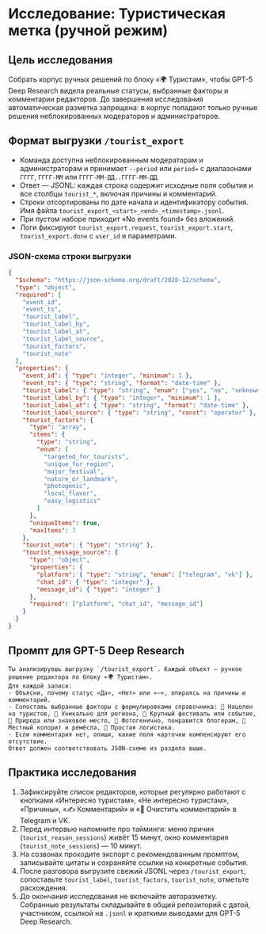 # Исследование: Туристическая метка (ручной режим)

## Цель исследования

Собрать корпус ручных решений по блоку «🌍 Туристам», чтобы GPT-5 Deep Research видела реальные статусы, выбранные факторы и комментарии редакторов. До завершения исследования автоматическая разметка запрещена: в корпус попадают только ручные решения неблокированных модераторов и администраторов.

## Формат выгрузки `/tourist_export`

- Команда доступна неблокированным модераторам и администраторам и принимает `--period` или `period=` с диапазонами `ГГГГ`, `ГГГГ-ММ` или `ГГГГ-ММ-ДД..ГГГГ-ММ-ДД`.
- Ответ — JSONL: каждая строка содержит исходные поля события и все столбцы `tourist_*`, включая причины и комментарий.
- Строки отсортированы по дате начала и идентификатору события. Имя файла `tourist_export_<start>_<end>_<timestamp>.jsonl`.
- При пустом наборе приходит «No events found» без вложений.
- Логи фиксируют `tourist_export.request`, `tourist_export.start`, `tourist_export.done` с `user_id` и параметрами.

### JSON-схема строки выгрузки

```json
{
  "$schema": "https://json-schema.org/draft/2020-12/schema",
  "type": "object",
  "required": [
    "event_id",
    "event_ts",
    "tourist_label",
    "tourist_label_by",
    "tourist_label_at",
    "tourist_label_source",
    "tourist_factors",
    "tourist_note"
  ],
  "properties": {
    "event_id": { "type": "integer", "minimum": 1 },
    "event_ts": { "type": "string", "format": "date-time" },
    "tourist_label": { "type": "string", "enum": ["yes", "no", "unknown"] },
    "tourist_label_by": { "type": "integer", "minimum": 1 },
    "tourist_label_at": { "type": "string", "format": "date-time" },
    "tourist_label_source": { "type": "string", "const": "operator" },
    "tourist_factors": {
      "type": "array",
      "items": {
        "type": "string",
        "enum": [
          "targeted_for_tourists",
          "unique_for_region",
          "major_festival",
          "nature_or_landmark",
          "photogenic",
          "local_flavor",
          "easy_logistics"
        ]
      },
      "uniqueItems": true,
      "maxItems": 7
    },
    "tourist_note": { "type": "string" },
    "tourist_message_source": {
      "type": "object",
      "properties": {
        "platform": { "type": "string", "enum": ["telegram", "vk"] },
        "chat_id": { "type": "integer" },
        "message_id": { "type": "integer" }
      },
      "required": ["platform", "chat_id", "message_id"]
    }
  }
}
```

## Промпт для GPT-5 Deep Research

```
Ты анализируешь выгрузку `/tourist_export`. Каждый объект — ручное решение редактора по блоку «🌍 Туристам».
Для каждой записи:
- Объясни, почему статус «Да», «Нет» или «—», опираясь на причины и комментарий.
- Сопоставь выбранные факторы с формулировками справочника: 🎯 Нацелен на туристов, 🧭 Уникально для региона, 🎪 Крупный фестиваль или событие, 🌊 Природа или знаковое место, 📸 Фотогенично, понравится блогерам, 🍲 Местный колорит и ремёсла, 🚆 Простая логистика.
- Если комментария нет, опиши, какие поля карточки компенсируют его отсутствие.
Ответ должен соответствовать JSON-схеме из раздела выше.
```

## Практика исследования

1. Зафиксируйте список редакторов, которые регулярно работают с кнопками «Интересно туристам», «Не интересно туристам», «Причины», «✍️ Комментарий» и «🧽 Очистить комментарий» в Telegram и VK.
2. Перед интервью напомните про тайминги: меню причин (`tourist_reason_sessions`) живёт 15 минут, окно комментария (`tourist_note_sessions`) — 10 минут.
3. На созвонах проходите экспорт с рекомендованным промптом, записывайте цитаты и сохраняйте ссылки на конкретные события.
4. После разговора выгрузите свежий JSONL через `/tourist_export`, сопоставьте `tourist_label`, `tourist_factors`, `tourist_note`, отметьте расхождения.
5. До окончания исследования не включайте авторазметку. Собранные результаты складывайте в общий репозиторий с датой, участником, ссылкой на `.jsonl` и краткими выводами для GPT-5 Deep Research.
